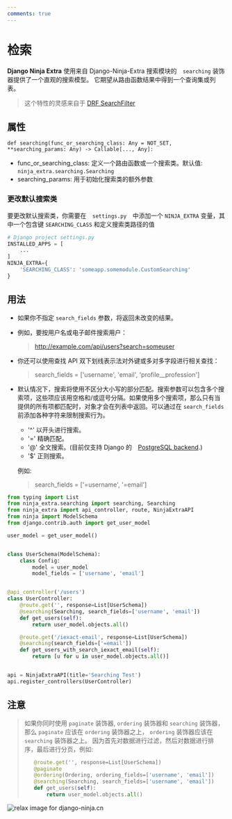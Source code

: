```yaml
---
comments: true
---
```

# **检索**

**Django Ninja Extra** 使用来自 Django-Ninja-Extra 搜索模块的　`searching` 装饰器提供了一个直观的搜索模型。 它期望从路由函数结果中得到一个查询集或列表。

> 这个特性的灵感来自于 [DRF SearchFilter](https://www.django-rest-framework.org/api-guide/filtering/#searchfilter)

## **属性**

`def searching(func_or_searching_class: Any = NOT_SET, **searching_params: Any) -> Callable[..., Any]:`

- func_or_searching_class: 定义一个路由函数或一个搜索类。默认值: `ninja_extra.searching.Searching`
- searching_params: 用于初始化搜索类的额外参数

### 更改默认搜索类

要更改默认搜索类，你需要在　`settings.py`　中添加一个 `NINJA_EXTRA` 变量，其中一个包含键 `SEARCHING_CLASS` 和定义搜索类路径的值

```python
# Django project settings.py
INSTALLED_APPS = [
    ...
]
NINJA_EXTRA={
    'SEARCHING_CLASS': 'someapp.somemodule.CustomSearching'
}
```

## **用法**

- 如果你不指定 `search_fields` 参数，将返回未改变的结果。
- 例如，要按用户名或电子邮件搜索用户：
  > http://example.com/api/users?search=someuser
- 你还可以使用查找 API 双下划线表示法对外键或多对多字段进行相关查找：
  > search_fields = ['username', 'email', 'profile__profession']
- 默认情况下，搜索将使用不区分大小写的部分匹配。搜索参数可以包含多个搜索项，这些项应该用空格和/或逗号分隔。如果使用多个搜索项，那么只有当提供的所有项都匹配时，对象才会在列表中返回。可以通过在 `search_fields`　前添加各种字符来限制搜索行为。

  * '^' 以开头进行搜索。
  * '=' 精确匹配。
  * '@' 全文搜索。(目前仅支持 Django 的　[PostgreSQL backend](https://docs.djangoproject.com/en/stable/ref/contrib/postgres/search/).)
  * '$' 正则搜索。

  例如:

    > search_fields = ['=username', '=email']

```python
from typing import List
from ninja_extra.searching import searching, Searching
from ninja_extra import api_controller, route, NinjaExtraAPI
from ninja import ModelSchema
from django.contrib.auth import get_user_model

user_model = get_user_model()


class UserSchema(ModelSchema):
    class Config:
        model = user_model
        model_fields = ['username', 'email']


@api_controller('/users')
class UserController:
    @route.get('', response=List[UserSchema])
    @searching(Searching, search_fields=['username', 'email'])
    def get_users(self):
        return user_model.objects.all()

    @route.get('/iexact-email', response=List[UserSchema])
    @searching(search_fields=['=email'])
    def get_users_with_search_iexact_email(self):
        return [u for u in user_model.objects.all()]


api = NinjaExtraAPI(title='Searching Test')
api.register_controllers(UserController)
```

## 注意

> 如果你同时使用 `paginate` 装饰器, `ordering` 装饰器和 `searching` 装饰器，那么 `paginate` 应该在 `ordering` 装饰器之上， `ordering` 装饰器应该在 `searching` 装饰器之上。 因为首先对数据进行过滤，然后对数据进行排序，最后进行分页，例如:
>
> ```python
>    @route.get('', response=List[UserSchema])
>    @paginate
>    @ordering(Ordering, ordering_fields=['username', 'email'])
>    @searching(Searching, search_fields=['username', 'email'])
>    def get_users(self):
>        return user_model.objects.all()
> ```

<img style="object-fit: cover; object-position: 50% 50%;" alt="relax image for django-ninja.cn" loading="lazy" fetchpriority="auto" aria-hidden="true" draggable="false" src="https://picsum.photos/825/47.jpg">
